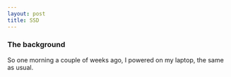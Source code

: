 ```yaml
---
layout: post
title: SSD
---
```


### The background

So one morning a couple of weeks ago, I powered on my laptop, the same as usual.
